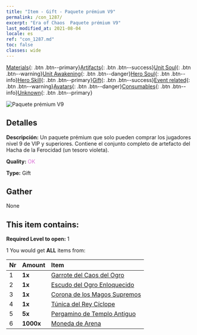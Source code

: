 ```yaml
---
title: "Item - Gift - Paquete prémium V9"
permalink: /con_1287/
excerpt: "Era of Chaos  Paquete prémium V9"
last_modified_at: 2021-08-04
locale: es
ref: "con_1287.md"
toc: false
classes: wide
---
```

 [Materials](/ItemsES/){: .btn .btn--primary}[Artifacts](/ItemsES/Artifacts/){: .btn .btn--success}[Unit Soul](/ItemsES/UnitSoul/){: .btn .btn--warning}[Unit Awakening](/ItemsES/UnitAwakening/){: .btn .btn--danger}[Hero Soul](/ItemsES/HeroSoul/){: .btn .btn--info}[Hero Skill](/ItemsES/HeroSkill/){: .btn .btn--primary}[Gift](/ItemsES/Gift/){: .btn .btn--success}[Event related](/ItemsES/Events/){: .btn .btn--warning}[Avatars](/ItemsES/Avatars/){: .btn .btn--danger}[Consumables](/ItemsES/Consumables/){: .btn .btn--info}[Unknown](/ItemsES/Unknown/){: .btn .btn--primary}

 ![Paquete prémium V9](/images/t/i_905009.png)

## Detalles
 **Descripción:** Un paquete prémium que solo pueden comprar los jugadores nivel 9 de VIP y superiores. Contiene el conjunto completo de artefacto del Hacha de la Ferocidad (un tesoro violeta).

 **Quality:** <span style="color: #DA70D6">OK</span>

 **Type:** Gift

## Gather

  None

## This item contains:

 **Required Level to open:** 1

 1 You would get **ALL** items  from:

  | Nr | Amount |     Item    |
  |:---|:-------|:------------|
  | 1 |  **1x** | [Garrote del Caos del Ogro](/ItemsES/art_125/) |  | 
  | 2 |  **1x** | [Escudo del Ogro Enloquecido](/ItemsES/art_126/) |  | 
  | 3 |  **1x** | [Corona de los Magos Supremos](/ItemsES/art_127/) |  | 
  | 4 |  **1x** | [Túnica del Rey Cíclope](/ItemsES/art_128/) |  | 
  | 5 |  **5x** | [Pergamino de Templo Antiguo](/ItemsES/con_697/) |  | 
  | 6 |  **1000x** | [Moneda de Arena](/ItemsES/con_903/) |  | 

